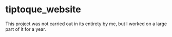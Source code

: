 # tiptoque_website
This project was not carried out in its entirety by me, but I worked on a large part of it for a year.
